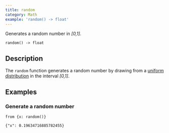 ```yaml
---
title: random
category: Math
example: 'random() -> float'
---
```



Generates a random number in *[0,1]*.

```tql
random() -> float
```

## Description

The `random` function generates a random number by drawing from a [uniform
distribution](https://en.wikipedia.org/wiki/Continuous_uniform_distribution) in
the interval *[0,1]*.

## Examples

### Generate a random number

```tql
from {x: random()}
```

```tql
{"x": 0.19634716885782455}
```
